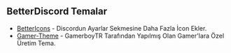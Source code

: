 ## BetterDiscord Temalar

- [BetterIcons](https://github.com/gamerboytr/gamerboytr.github.io/tree/master/Themes/BetterIcons) - Discordun Ayarlar Sekmesine Daha Fazla İcon Ekler.
- [Gamer-Theme](https://github.com/gamerboytr/gamerboytr.github.io/tree/master/Themes/Gamer-Theme) - GamerboyTR Tarafından Yapılmış Olan Gamer'lara Özel Üretim Tema.

